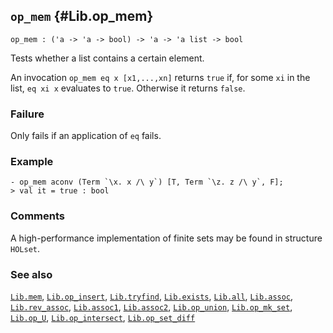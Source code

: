 ## `op_mem` {#Lib.op_mem}


```
op_mem : ('a -> 'a -> bool) -> 'a -> 'a list -> bool
```



Tests whether a list contains a certain element.


An invocation `op_mem eq x [x1,...,xn]` returns `true` if, for
some `xi` in the list, `eq xi x` evaluates to `true`.
Otherwise it returns `false`.

### Failure

Only fails if an application of `eq` fails.

### Example

    
    - op_mem aconv (Term `\x. x /\ y`) [T, Term `\z. z /\ y`, F];
    > val it = true : bool
    



### Comments

A high-performance implementation of finite sets may be found in
structure `HOLset`.

### See also

[`Lib.mem`](#Lib.mem), [`Lib.op_insert`](#Lib.op_insert), [`Lib.tryfind`](#Lib.tryfind), [`Lib.exists`](#Lib.exists), [`Lib.all`](#Lib.all), [`Lib.assoc`](#Lib.assoc), [`Lib.rev_assoc`](#Lib.rev_assoc), [`Lib.assoc1`](#Lib.assoc1), [`Lib.assoc2`](#Lib.assoc2), [`Lib.op_union`](#Lib.op_union), [`Lib.op_mk_set`](#Lib.op_mk_set), [`Lib.op_U`](#Lib.op_U), [`Lib.op_intersect`](#Lib.op_intersect), [`Lib.op_set_diff`](#Lib.op_set_diff)

